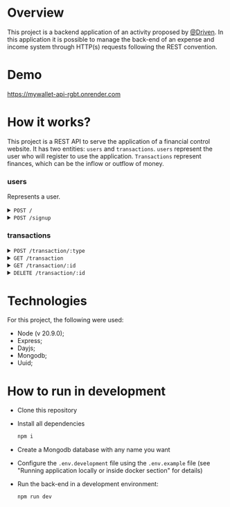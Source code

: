 # Overview

This project is a backend application of an activity proposed by [@Driven](https://www.driven.com.br/). In this application it is possible to manage the back-end of an expense and income system through HTTP(s) requests following the REST convention.

# Demo

https://mywallet-api-rgbt.onrender.com

# How it works?

This project is a REST API to serve the application of a financial control website. It has two entities: `users` and `transactions`. `users` represent the user who will register to use the application. `Transactions` represent finances, which can be the inflow or outflow of money.

### users

Represents a user.

<details>
  <summary><code>POST /</code></summary>
  <br/>
  <li>Log in</li>
  <br/>
  Body of request:
  
  ```json
  {
    "email": "string",
    "password": "string"
  }
  ```
</details>

<details>
  <summary><code>POST /signup</code></summary>
  <br/>
  <li>Create a new user.</li>
  <br/>
  Body of request:
  
  ```json
  {
    "name": "string",
    "email": "string",
    "password": "string"
  }
  ```
</details>

### transactions

<details>
  <summary><code>POST /transaction/:type</code></summary>
  <br/>
  <li>Create a new user.</li>
  <br/>
  Parameters:
  <li>type (string): transaction type (can be just exit or entrance).</li>
  <br/>

Body of request:

```json
{
  "amount": "float",
  "description": "string"
}
```

</details>

<details>
  <summary><code>GET /transaction</code></summary>
  <br/>
  <li>Searches all transactions</li>
</details>

<details>
  <summary><code>GET /transaction/:id</code></summary>
  <br/>
  <li>Search for a transaction by id.</li>
  <br/>
  Parameters:
  <li>id (string): transaction id.</li>
</details>

<details>
  <summary><code>DELETE /transaction/:id</code></summary>
  <br/>
  <li>Delete a transaction by id.</li>
  <br/>
  Parameters:
  <li>id (string): transaction id.</li>
</details>

# Technologies

For this project, the following were used:

- Node (v 20.9.0);
- Express;
- Dayjs;
- Mongodb;
- Uuid;

# How to run in development

- Clone this repository
- Install all dependencies

  ```bash
  npm i
  ```

- Create a Mongodb database with any name you want
- Configure the `.env.development` file using the `.env.example` file (see "Running application locally or inside docker section" for details)

- Run the back-end in a development environment:

  ```bash
  npm run dev
  ```

